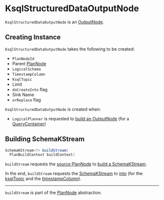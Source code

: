# KsqlStructuredDataOutputNode

`KsqlStructuredDataOutputNode` is an [OutputNode](OutputNode.md).

## Creating Instance

`KsqlStructuredDataOutputNode` takes the following to be created:

* <span id="id"> `PlanNodeId`
* <span id="source"> Parent [PlanNode](PlanNode.md)
* <span id="schema"> `LogicalSchema`
* <span id="timestampColumn"> `TimestampColumn`
* <span id="ksqlTopic"> `KsqlTopic`
* <span id="limit"> Limit
* <span id="doCreateInto"><span id="createInto"> `doCreateInto` flag
* <span id="sinkName"> Sink Name
* <span id="orReplace"> `orReplace` flag

`KsqlStructuredDataOutputNode` is created when:

* `LogicalPlanner` is requested to [build an OutputNode](LogicalPlanner.md#buildOutputNode) (for a [QueryContainer](../parser/QueryContainer.md))

## <span id="buildStream"> Building SchemaKStream

```java
SchemaKStream<?> buildStream(
  PlanBuildContext buildContext)
```

`buildStream` requests the [source PlanNode](SingleSourcePlanNode.md#getSource) to [build a SchemaKStream](#buildStream).

In the end, `buildStream` requests the [SchemaKStream](../SchemaKStream.md) to [into](../SchemaKStream.md#into) (for the [ksqlTopic](#ksqlTopic) and the [timestampColumn](OutputNode.md#timestampColumn)).

---

`buildStream` is part of the [PlanNode](PlanNode.md#buildStream) abstraction.
